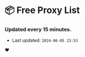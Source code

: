 # :package: Free Proxy List
### Updated every 15 minutes.

- Last updated: `2024-06-05 23:53`

:heart:
